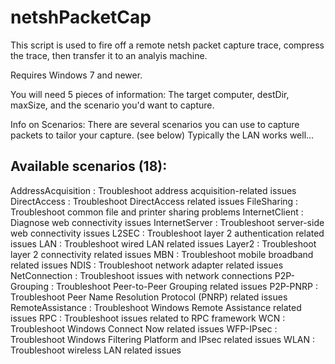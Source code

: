 netshPacketCap
==============
This script is used to fire off a remote netsh packet capture trace, compress the trace, then transfer it to an analyis machine.
	
Requires Windows 7 and newer.

You will need 5 pieces of information: The target computer, destDir, maxSize, and the scenario you'd want to capture.

Info on Scenarios:
There are several scenarios you can use to capture packets to tailor your capture. (see below) Typically the LAN works well...

Available scenarios (18):
-------------------------------------------------------------------
AddressAcquisition       : Troubleshoot address acquisition-related issues
DirectAccess             : Troubleshoot DirectAccess related issues
FileSharing              : Troubleshoot common file and printer sharing problems
InternetClient           : Diagnose web connectivity issues
InternetServer           : Troubleshoot server-side web connectivity issues
L2SEC                    : Troubleshoot layer 2 authentication related issues
LAN                      : Troubleshoot wired LAN related issues
Layer2                   : Troubleshoot layer 2 connectivity related issues
MBN                      : Troubleshoot mobile broadband related issues
NDIS                     : Troubleshoot network adapter related issues
NetConnection            : Troubleshoot issues with network connections
P2P-Grouping             : Troubleshoot Peer-to-Peer Grouping related issues
P2P-PNRP                 : Troubleshoot Peer Name Resolution Protocol (PNRP) related issues
RemoteAssistance         : Troubleshoot Windows Remote Assistance related issues
RPC                      : Troubleshoot issues related to RPC framework
WCN                      : Troubleshoot Windows Connect Now related issues
WFP-IPsec                : Troubleshoot Windows Filtering Platform and IPsec related issues
WLAN                     : Troubleshoot wireless LAN related issues